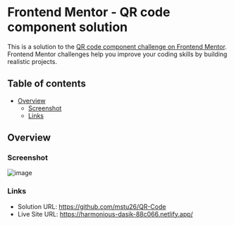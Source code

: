 # Frontend Mentor - QR code component solution

This is a solution to the [QR code component challenge on Frontend Mentor](https://www.frontendmentor.io/challenges/qr-code-component-iux_sIO_H). Frontend Mentor challenges help you improve your coding skills by building realistic projects. 

## Table of contents

- [Overview](#overview)
  - [Screenshot](#screenshot)
  - [Links](#links)

## Overview

### Screenshot

![image](https://user-images.githubusercontent.com/1749805/195172054-e739c5b1-8d93-4ef7-99a0-04c56e653e5f.png)

### Links

- Solution URL: https://github.com/mstu26/QR-Code
- Live Site URL: https://harmonious-dasik-88c066.netlify.app/


